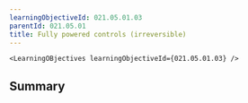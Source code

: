 ```yaml
---
learningObjectiveId: 021.05.01.03
parentId: 021.05.01
title: Fully powered controls (irreversible)
---
```


```tsx eval
<LearningOBjectives learningObjectiveId={021.05.01.03} />
```

## Summary
